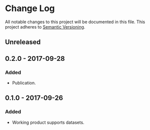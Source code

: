 # Change Log
All notable changes to this project will be documented in this file.
This project adheres to [Semantic Versioning](http://semver.org/).

## Unreleased

## 0.2.0 - 2017-09-28
### Added
- Publication.

## 0.1.0 - 2017-09-26
### Added
- Working product supports datasets.
